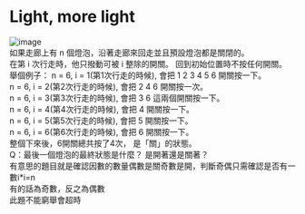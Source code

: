 # Light, more light  
![image](https://github.com/10360555iamnn/UVAdataset/assets/95529963/ab38fdf4-5c16-446b-8674-821ff744d343)  
如果走廊上有 n 個燈泡，沿著走廊來回走並且預設燈泡都是關閉的。  
在第 i 次行走時，他只撥動可被 i 整除的開關。 回到初始位置時不按任何開關。  
舉個例子：
n = 6, i = 1(第1次行走的時候), 會把 1 2 3 4 5 6 開關按一下。  
n = 6, i = 2(第2次行走的時候), 會把 2 4 6 開關按一次。  
n = 6, i = 3(第3次行走的時候), 會把 3 6 這兩個開關按一下。  
n = 6, i = 4(第4次行走的時候), 會把 4 開關按一下。  
n = 6, i = 5(第5次行走的時候), 會把 5 開關按一下。  
n = 6, i = 6(第6次行走的時候), 會把 6 開關按一下。  
整個下來後，6開關總共按了4次， 是「關」的狀態。  
Q：最後一個燈泡的最終狀態是什麼？ 是開著還是關著？  
有意思的題目就是確認因數的數量偶數是關奇數是開，判斷奇偶只需確認是否有一數i\*i=n  
有的話為奇數，反之為偶數  
此題不能窮舉會超時  
